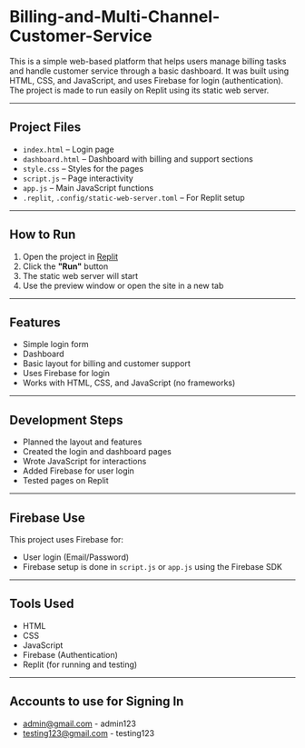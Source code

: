 # Billing-and-Multi-Channel-Customer-Service

This is a simple web-based platform that helps users manage billing tasks and handle customer service through a basic dashboard. It was built using HTML, CSS, and JavaScript, and uses Firebase for login (authentication). The project is made to run easily on Replit using its static web server.

---

## Project Files

- `index.html` – Login page  
- `dashboard.html` – Dashboard with billing and support sections  
- `style.css` – Styles for the pages  
- `script.js` – Page interactivity  
- `app.js` – Main JavaScript functions  
- `.replit`, `.config/static-web-server.toml` – For Replit setup

---

## How to Run

1. Open the project in [Replit](https://replit.com)  
2. Click the **"Run"** button  
3. The static web server will start  
4. Use the preview window or open the site in a new tab

---

## Features

- Simple login form  
- Dashboard  
- Basic layout for billing and customer support  
- Uses Firebase for login  
- Works with HTML, CSS, and JavaScript (no frameworks)

---

## Development Steps

- Planned the layout and features  
- Created the login and dashboard pages  
- Wrote JavaScript for interactions  
- Added Firebase for user login  
- Tested pages on Replit

---

## Firebase Use

This project uses Firebase for:

- User login (Email/Password)  
- Firebase setup is done in `script.js` or `app.js` using the Firebase SDK  

---

## Tools Used

- HTML  
- CSS  
- JavaScript  
- Firebase (Authentication)  
- Replit (for running and testing)

---

## Accounts to use for Signing In

- admin@gmail.com - admin123
- testing123@gmail.com - testing123
